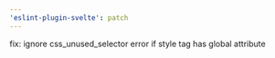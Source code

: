 ```yaml
---
'eslint-plugin-svelte': patch
---
```


fix: ignore css_unused_selector error if style tag has global attribute
